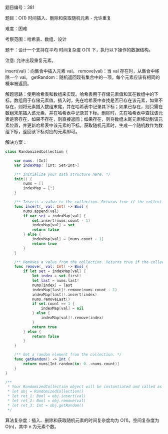 题目编号：381

题目：O(1) 时间插入、删除和获取随机元素 - 允许重复

难度：困难

考察范围：哈希表、数组、设计

题干：设计一个支持在平均 时间复杂度 O(1) 下，执行以下操作的数据结构。

注意: 允许出现重复元素。

insert(val)：向集合中插入元素 val。
remove(val)：当 val 存在时，从集合中移除一个 val。
getRandom：随机返回现有集合中的一项。每个元素应该有相同的概率被返回。

解题思路：使用哈希表和数组来实现。哈希表用于存储元素值和其在数组中的下标，数组用于存储元素值。插入时，先在哈希表中查找是否已存在该元素，如果不存在，则将元素插入数组末尾，并在哈希表中记录其下标；如果已存在，则只需在数组末尾插入该元素，并在哈希表中记录其下标。删除时，先在哈希表中查找该元素是否存在，如果不存在，则直接返回；如果存在，则将数组末尾元素移动到该元素位置，并更新哈希表中该元素的下标。获取随机元素时，生成一个随机数作为数组下标，返回该下标对应的元素即可。

解决方案：

```swift
class RandomizedCollection {

    var nums: [Int]
    var indexMap: [Int: Set<Int>]

    /** Initialize your data structure here. */
    init() {
        nums = []
        indexMap = [:]
    }

    /** Inserts a value to the collection. Returns true if the collection did not already contain the specified element. */
    func insert(_ val: Int) -> Bool {
        nums.append(val)
        if var set = indexMap[val] {
            set.insert(nums.count - 1)
            indexMap[val] = set
            return false
        } else {
            indexMap[val] = [nums.count - 1]
            return true
        }
    }

    /** Removes a value from the collection. Returns true if the collection contained the specified element. */
    func remove(_ val: Int) -> Bool {
        if let set = indexMap[val] {
            let index = set.first!
            let last = nums.last!
            nums[index] = last
            indexMap[last]!.remove(nums.count - 1)
            indexMap[last]!.insert(index)
            nums.removeLast()
            if set.count == 1 {
                indexMap[val] = nil
            } else {
                indexMap[val]!.remove(index)
            }
            return true
        } else {
            return false
        }
    }

    /** Get a random element from the collection. */
    func getRandom() -> Int {
        return nums[Int.random(in: 0..<nums.count)]
    }
}

/**
 * Your RandomizedCollection object will be instantiated and called as such:
 * let obj = RandomizedCollection()
 * let ret_1: Bool = obj.insert(val)
 * let ret_2: Bool = obj.remove(val)
 * let ret_3: Int = obj.getRandom()
 */
```

算法复杂度：插入、删除和获取随机元素的时间复杂度均为 O(1)。空间复杂度为 O(n)，其中 n 为元素个数。